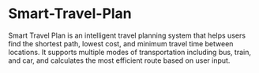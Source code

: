 # Smart-Travel-Plan
Smart Travel Plan is an intelligent travel planning system that helps users find the shortest path, lowest cost, and minimum travel time between locations. It supports multiple modes of transportation including bus, train, and car, and calculates the most efficient route based on user input.
